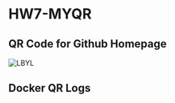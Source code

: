 # HW7-MYQR

## QR Code for Github Homepage
![LBYL](HW7-MYQR/qr_codes/QRCode_20240717003714.png "QR code for https://github.com/NikhilInampudi")

## Docker QR Logs

